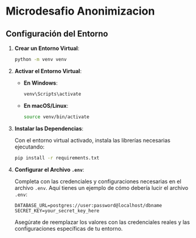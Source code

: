 # Microdesafio Anonimizacion

## Configuración del Entorno

1. **Crear un Entorno Virtual**:

    ```bash
    python -m venv venv
    ```

2. **Activar el Entorno Virtual**:

    - **En Windows**:

        ```bash
        venv\Scripts\activate
        ```

    - **En macOS/Linux**:

        ```bash
        source venv/bin/activate
        ```

3. **Instalar las Dependencias**:

    Con el entorno virtual activado, instala las librerías necesarias ejecutando:

    ```bash
    pip install -r requirements.txt
    ```

4. **Configurar el Archivo `.env`**:

    Completa con las credenciales y configuraciones necesarias en el archivo `.env`. Aquí tienes un ejemplo de cómo debería lucir el archivo `.env`:

    ```plaintext
    DATABASE_URL=postgres://user:password@localhost/dbname
    SECRET_KEY=your_secret_key_here
    ```

    Asegúrate de reemplazar los valores con las credenciales reales y las configuraciones específicas de tu entorno.
